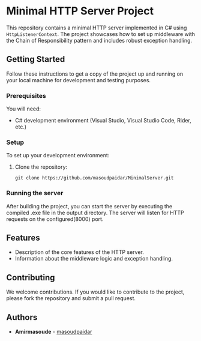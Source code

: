 # Minimal HTTP Server Project

This repository contains a minimal HTTP server implemented in C# using `HttpListenerContext`. The project showcases how to set up middleware with the Chain of Responsibility pattern and includes robust exception handling.

## Getting Started

Follow these instructions to get a copy of the project up and running on your local machine for development and testing purposes.

### Prerequisites

You will need:

- C# development environment (Visual Studio, Visual Studio Code, Rider, etc.)

### Setup

To set up your development environment:

1. Clone the repository:

    ```shell
    git clone https://github.com/masoudpaidar/MinimalServer.git
    ```

### Running the server

After building the project, you can start the server by executing the compiled .exe file in the output directory. The server will listen for HTTP requests on the configured(8000) port.

## Features

* Description of the core features of the HTTP server.
* Information about the middleware logic and exception handling.

## Contributing

We welcome contributions. If you would like to contribute to the project, please fork the repository and submit a pull request.

## Authors

* **Amirmasoude** -  [masoudpaidar](https://github.com/masoudpaidar)

